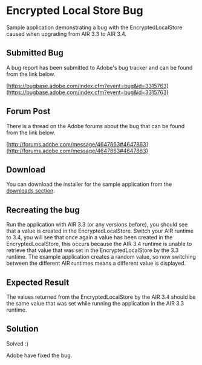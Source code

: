 # Encrypted Local Store Bug

Sample application demonstrating a bug with the EncryptedLocalStore caused when upgrading from AIR 3.3 to AIR 3.4.

## Submitted Bug

A bug report has been submitted to Adobe's bug tracker and can be found from the link below.

[https://bugbase.adobe.com/index.cfm?event=bug&id=3315763](https://bugbase.adobe.com/index.cfm?event=bug&id=3315763)

## Forum Post

There is a thread on the Adobe forums about the bug that can be found from the link below.

[http://forums.adobe.com/message/4647863#4647863](http://forums.adobe.com/message/4647863#4647863) 

## Download

You can download the installer for the sample application from the [downloads section](https://github.com/peterkeating/encrypted-local-store-bug/downloads).

## Recreating the bug

Run the application with AIR 3.3 (or any versions before), you should see that a value is created in the EncryptedLocalStore. Switch your AIR runtime to 3.4, you will see that once again a value has been created in the EncryptedLocalStore, this occurs because the AIR 3.4 runtime is unable to retrieve that value that was set in the EncryptedLocalStore by the 3.3 runtime. The example application creates a random value, so now switching between the different AIR runtimes means a different value is displayed.

## Expected Result

The values returned from the EncryptedLocalStore by the AIR 3.4 should be the same value that was set while running the application in the AIR 3.3 runtime.

## Solution

Solved :)

Adobe have fixed the bug.
